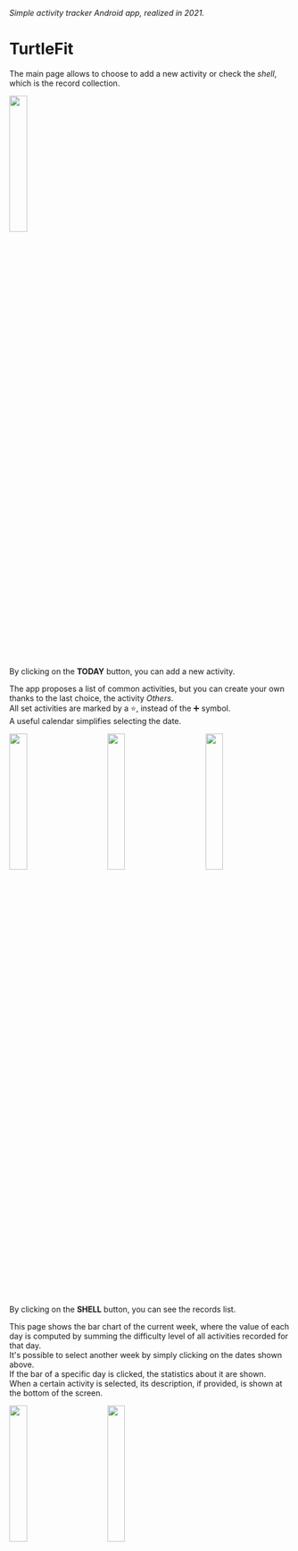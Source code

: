 _Simple activity tracker Android app, realized in 2021._
# TurtleFit


The main page allows to choose to add a new activity or check the _shell_, which is the record collection.

<img src=https://user-images.githubusercontent.com/98694899/168157751-10f7f2cc-30c6-4d36-b26b-df3a44fb6a99.png width=25% height=25%>

<br><br>
By clicking on the **TODAY** button, you can add a new activity.


The app proposes a list of common activities, but you can create your own thanks to the last choice, the activity _Others_.<br>
All set activities are marked by a ⭐, instead of the ➕ symbol.<br>
A useful calendar simplifies selecting the date.<br>


<p float="left">
  <img src=https://user-images.githubusercontent.com/98694899/168157757-1939438f-1f19-4979-b98c-ba07708790c1.png width=25% height=25%>
   &emsp;&emsp;&emsp; 
   <img src=https://user-images.githubusercontent.com/98694899/168157758-84fedb05-d5aa-4386-879c-5e581c5a7953.png width=25% height=25%>
   &emsp;&emsp;&emsp; 
   <img src=https://user-images.githubusercontent.com/98694899/168157760-06d34493-afb2-4d5d-9fe8-e2a55b4a7218.png width=25% height=25%>
</p>

<br><br>
By clicking on the **SHELL** button, you can see the records list.


This page shows the bar chart of the current week, where the value of each day is computed by summing the difficulty level of all activities recorded for that day.<br>
It's possible to select another week by simply clicking on the dates shown above.<br>
If the bar of a specific day is clicked, the statistics about it are shown.<br>
When a certain activity is selected, its description, if provided, is shown at the bottom of the screen.<br>

<p float="left">
   <img src=https://user-images.githubusercontent.com/98694899/168157761-bb446087-3f5b-4b95-81df-245424973aec.png width=25% height=25%>
   &emsp;&emsp;&emsp; 
   <img src=https://user-images.githubusercontent.com/98694899/168157764-fcf2f1cf-a235-4e59-912e-75986a8d5934.png width=25% height=25%>
</p>

